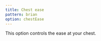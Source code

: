 ```yaml
---
title: Chest ease
pattern: brian
option: chestEase
---
```


This option controls the ease at your chest.
